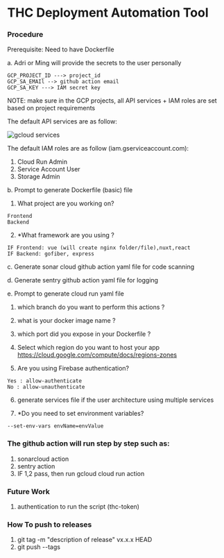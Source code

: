 # THC Deployment Automation Tool

### Procedure

Prerequisite: Need to have Dockerfile

a. Adri or Ming will provide the secrets to the user personally

```
GCP_PROJECT_ID ---> project_id
GCP_SA_EMAIl --> github action email
GCP_SA_KEY ---> IAM secret key
```

NOTE: make sure in the GCP projects, all API services + IAM roles are set based on project requirements

The default API services are as follow:

![gcloud services](https://github.com/ass77/deployment-automation-tool/blob/main/img/gcloud-services.png)


The default IAM roles are as follow (iam.gserviceaccount.com):

1. Cloud Run Admin
2. Service Account User
3. Storage Admin


b. Prompt to generate Dockerfile (basic) file

1. What project are you working on?
```
Frontend
Backend

```

2. *What framework are you using ?
```
IF Frontend: vue (will create nginx folder/file),nuxt,react
IF Backend: gofiber, express

```

c. Generate sonar cloud github action yaml file for code scanning

d. Generate sentry github action yaml file for logging

e. Prompt to generate cloud run yaml file


1. which branch do you want to perform this actions ?

2. what is your docker image name ? 

3. which port did you expose in your Dockerfile ?

4. Select which region do you want to host your app https://cloud.google.com/compute/docs/regions-zones

5. Are you using Firebase authentication?
```
Yes : allow-authenticate
No : allow-unauthenticate
```
6. generate services file if the user architecture using multiple services

7. *Do you need to set environment variables?
```
--set-env-vars envName=envValue
```


### The github action will run step by step such as:

1. sonarcloud action
2. sentry action
3. IF 1,2 pass, then run gcloud cloud run action



### Future Work

1. authentication to run the script (thc-token) 

### How To push to releases

1. git tag -m "description of release" vx.x.x HEAD
2. git push --tags
